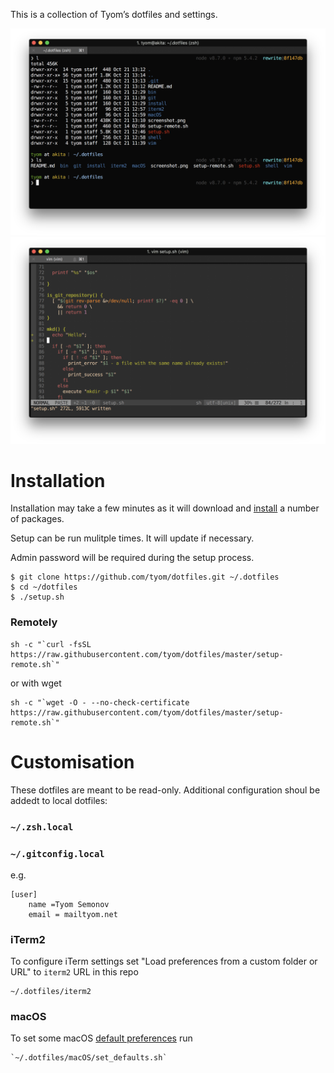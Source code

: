 This is a collection of Tyom’s dotfiles and settings.

![Shell screenshot](https://raw.githubusercontent.com/tyom/dotfiles/master/shell.png)
![Vim screenshot](https://raw.githubusercontent.com/tyom/dotfiles/master/vim.png)

Installation
============

Installation may take a few minutes as it will download and 
[install](./install) a number of packages.

Setup can be run mulitple times. It will update if necessary.

Admin password will be required during the setup process.

    $ git clone https://github.com/tyom/dotfiles.git ~/.dotfiles
    $ cd ~/dotfiles
    $ ./setup.sh

### Remotely

    sh -c "`curl -fsSL https://raw.githubusercontent.com/tyom/dotfiles/master/setup-remote.sh`"

or with wget

    sh -c "`wget -O - --no-check-certificate https://raw.githubusercontent.com/tyom/dotfiles/master/setup-remote.sh`"

Customisation
==============

These dotfiles are meant to be read-only. Additional configuration shoul be addedt to local dotfiles:

### `~/.zsh.local`
    
### `~/.gitconfig.local`

e.g.

    [user]
        name =Tyom Semonov
        email = mailtyom.net

### iTerm2

To configure iTerm settings set "Load preferences from a custom folder or URL" to `iterm2` URL in this repo

    ~/.dotfiles/iterm2

### macOS

To set some macOS [default preferences](./macOS/set_defaults.sh) run

    `~/.dotfiles/macOS/set_defaults.sh`
